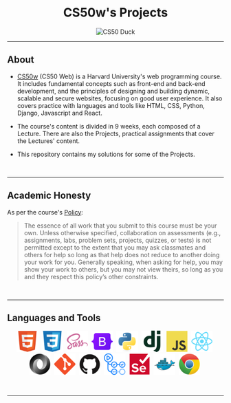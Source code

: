 <div align="center">

  # CS50w's Projects
  <img src="https://cs50.gallerycdn.vsassets.io/extensions/cs50/ddb50/1.1.2/1691002683906/Microsoft.VisualStudio.Services.Icons.Default" alt="CS50 Duck" title="Quack!" height="150px" />

</div>

<hr>

## About

- [CS50w](https://cs50.harvard.edu/web/) (CS50 Web) is a Harvard University's web programming course. It includes fundamental concepts such as front-end and back-end development, and the principles of designing and building dynamic, scalable and secure websites, focusing on good user experience. It also covers practice with languages and tools like HTML, CSS, Python, Django, Javascript and React.

- The course's content is divided in 9 weeks, each composed of a Lecture. There are also the Projects, practical assignments that cover the Lectures' content.

- This repository contains my solutions for some of the Projects.

<br><hr>

## Academic Honesty

As per the course's [Policy](https://cs50.harvard.edu/web/honesty/):
> The essence of all work that you submit to this course must be your own. Unless otherwise specified, collaboration on assessments (e.g., assignments, labs, problem sets, projects, quizzes, or tests) is not permitted except to the extent that you may ask classmates and others for help so long as that help does not reduce to another doing your work for you. Generally speaking, when asking for help, you may show your work to others, but you may not view theirs, so long as you and they respect this policy’s other constraints.

<br><hr>

## Languages and Tools

<div align="center">

  <img src="https://github.com/devicons/devicon/blob/master/icons/html5/html5-original.svg" alt="HTML icon" title="HTML" height="50"/>&nbsp;
  <img src="https://github.com/devicons/devicon/blob/master/icons/css3/css3-original.svg" alt="CSS icon" title="CSS" height="50"/>&nbsp;
  <img src="https://github.com/devicons/devicon/blob/master/icons/sass/sass-original.svg" alt="Sass icon" title="Sass" height="50"/>&nbsp;
  <img src="https://github.com/devicons/devicon/blob/master/icons/bootstrap/bootstrap-original.svg" alt="Bootstrap icon" title="Bootstrap" height="50"/>&nbsp;
  <img src="https://github.com/devicons/devicon/blob/master/icons/python/python-original.svg" alt="Python icon" title="Python" height="50"/>&nbsp;
  <img src="https://github.com/devicons/devicon/blob/master/icons/django/django-plain.svg" alt="Django icon" title="Django" height="50"/>&nbsp;
  <img src="https://github.com/devicons/devicon/blob/master/icons/javascript/javascript-original.svg" alt="JavaScript icon" title="JavaScript" height="50"/>&nbsp;
  <img src="https://github.com/devicons/devicon/blob/master/icons/react/react-original.svg" alt="React icon" title="React" height="50"/>&nbsp;
  <img src="https://github.com/devicons/devicon/blob/master/icons/json/json-original.svg" alt="JSON icon" title="JSON" height="50"/>&nbsp;
  <img src="https://github.com/devicons/devicon/blob/master/icons/git/git-original.svg" alt="Git icon" title="Git" height="50"/>&nbsp;
  <img src="https://github.com/devicons/devicon/blob/master/icons/github/github-original.svg" alt="GitHub icon" title="GitHub" height="50"/>&nbsp;
  <img src="https://github.com/devicons/devicon/blob/master/icons/githubactions/githubactions-original.svg" alt="GitHub Actions icon" title="GitHub Actions" height="50"/>&nbsp;
  <img src="https://github.com/devicons/devicon/blob/master/icons/selenium/selenium-original.svg" alt="Selenium icon" title="Selenium" height="50"/>&nbsp;
  <img src="https://github.com/devicons/devicon/blob/master/icons/docker/docker-original.svg" alt="Docker icon" title="Docker" height="50"/>&nbsp;
  <img src="https://github.com/devicons/devicon/blob/master/icons/chrome/chrome-original.svg" alt="Chrome icon" title="Chrome" height="50"/>&nbsp;

</div>

<br><hr>
